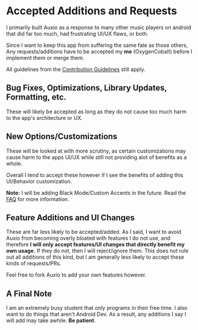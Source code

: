 # Accepted Additions and Requests

I primarily built Auxio as a response to many other music players on android that did far too much, had frustrating UI/UX flaws, or both.

Since I want to keep this app from suffering the same fate as those others, Any requests/additions have to be accepted my **me** (OxygenCobalt) before I implement them or merge them.

All guidelines from the [Contribution Guidelines](../.github/CONTRIBUTING.md) still apply.

## Bug Fixes, Optimizations, Library Updates, Formatting, etc.

These will likely be accepted as long as they do not cause too much harm to the app's architecture or UX.

## New Options/Customizations

These will be looked at with more scrutiny, as certain customizations may cause harm to the apps UI/UX while still not providing alot of benefits as a whole.

Overall I tend to accept these however if I see the benefits of adding this UI/Behavior customization.

**Note:** I will be adding Black Mode/Custom Accents in the future. Read the [FAQ](FAQ.md) for more information.

## Feature Additions and UI Changes

These are far less likely to be accepted/added. As I said, I want to avoid Auxio from becoming overly bloated with features I do not use, and therefore **I will only accept features/UI changes that directly benefit my own usage.** If they do not, then I will reject/ignore them. This does not rule out all additions of this kind, but I am generally less likely to accept these kinds of requests/PRs.

Feel free to fork Auxio to add your own features however.

## A Final Note

I am an extremely busy student that only programs in their free time. I also want to do things that aren't Android Dev. As a result, any additions I say I will add may take awhile. **Be patient**.
